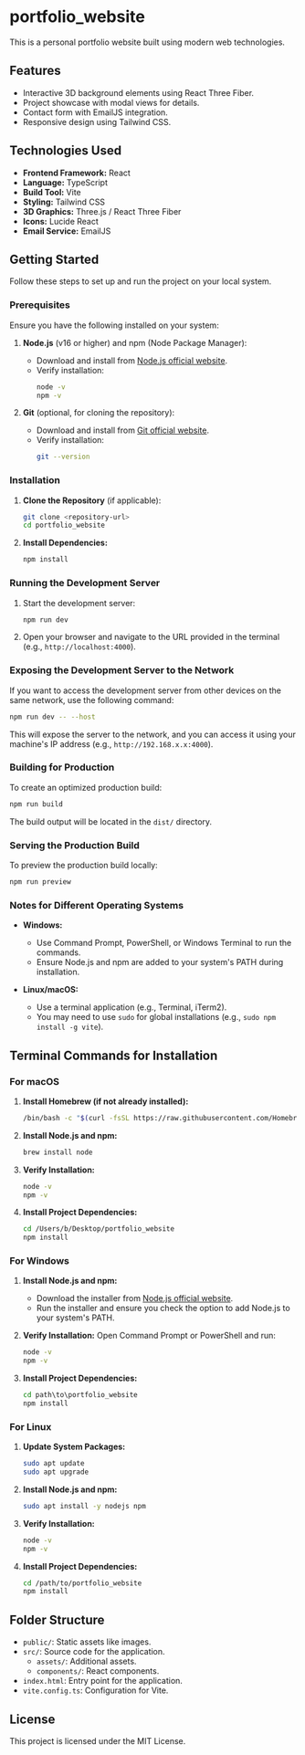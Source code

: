 # portfolio_website

This is a personal portfolio website built using modern web technologies.

## Features

*   Interactive 3D background elements using React Three Fiber.
*   Project showcase with modal views for details.
*   Contact form with EmailJS integration.
*   Responsive design using Tailwind CSS.

## Technologies Used

*   **Frontend Framework:** React
*   **Language:** TypeScript
*   **Build Tool:** Vite
*   **Styling:** Tailwind CSS
*   **3D Graphics:** Three.js / React Three Fiber
*   **Icons:** Lucide React
*   **Email Service:** EmailJS

## Getting Started

Follow these steps to set up and run the project on your local system.

### Prerequisites

Ensure you have the following installed on your system:

1. **Node.js** (v16 or higher) and npm (Node Package Manager):
   - Download and install from [Node.js official website](https://nodejs.org/).
   - Verify installation:
     ```bash
     node -v
     npm -v
     ```

2. **Git** (optional, for cloning the repository):
   - Download and install from [Git official website](https://git-scm.com/).
   - Verify installation:
     ```bash
     git --version
     ```

### Installation

1. **Clone the Repository** (if applicable):
   ```bash
   git clone <repository-url>
   cd portfolio_website
   ```

2. **Install Dependencies:**
   ```bash
   npm install
   ```

### Running the Development Server

1. Start the development server:
   ```bash
   npm run dev
   ```

2. Open your browser and navigate to the URL provided in the terminal (e.g., `http://localhost:4000`).

### Exposing the Development Server to the Network

If you want to access the development server from other devices on the same network, use the following command:
```bash
npm run dev -- --host
```
This will expose the server to the network, and you can access it using your machine's IP address (e.g., `http://192.168.x.x:4000`).

### Building for Production

To create an optimized production build:
```bash
npm run build
```

The build output will be located in the `dist/` directory.

### Serving the Production Build

To preview the production build locally:
```bash
npm run preview
```

### Notes for Different Operating Systems

- **Windows:**
  - Use Command Prompt, PowerShell, or Windows Terminal to run the commands.
  - Ensure Node.js and npm are added to your system's PATH during installation.

- **Linux/macOS:**
  - Use a terminal application (e.g., Terminal, iTerm2).
  - You may need to use `sudo` for global installations (e.g., `sudo npm install -g vite`).

## Terminal Commands for Installation

### For macOS
1. **Install Homebrew (if not already installed):**
   ```bash
   /bin/bash -c "$(curl -fsSL https://raw.githubusercontent.com/Homebrew/install/HEAD/install.sh)"
   ```

2. **Install Node.js and npm:**
   ```bash
   brew install node
   ```

3. **Verify Installation:**
   ```bash
   node -v
   npm -v
   ```

4. **Install Project Dependencies:**
   ```bash
   cd /Users/b/Desktop/portfolio_website
   npm install
   ```

### For Windows
1. **Install Node.js and npm:**
   - Download the installer from [Node.js official website](https://nodejs.org/).
   - Run the installer and ensure you check the option to add Node.js to your system's PATH.

2. **Verify Installation:**
   Open Command Prompt or PowerShell and run:
   ```cmd
   node -v
   npm -v
   ```

3. **Install Project Dependencies:**
   ```cmd
   cd path\to\portfolio_website
   npm install
   ```

### For Linux
1. **Update System Packages:**
   ```bash
   sudo apt update
   sudo apt upgrade
   ```

2. **Install Node.js and npm:**
   ```bash
   sudo apt install -y nodejs npm
   ```

3. **Verify Installation:**
   ```bash
   node -v
   npm -v
   ```

4. **Install Project Dependencies:**
   ```bash
   cd /path/to/portfolio_website
   npm install
   ```

## Folder Structure

- `public/`: Static assets like images.
- `src/`: Source code for the application.
  - `assets/`: Additional assets.
  - `components/`: React components.
- `index.html`: Entry point for the application.
- `vite.config.ts`: Configuration for Vite.

## License

This project is licensed under the MIT License.

